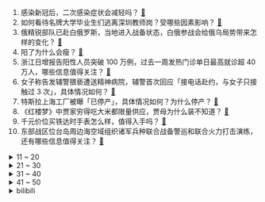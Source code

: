 1. 感染新冠后，二次感染症状会减轻吗？ [:link:](https://www.zhihu.com/question/573355274)
2. 如何看待名牌大学毕业生们逃离深圳教师岗？受哪些因素影响？ [:link:](https://www.zhihu.com/question/574577601)
3. 俄精锐部队已赴白俄罗斯，当地进入战备状态，白俄参战会给俄乌局势带来怎样的变化？ [:link:](https://www.zhihu.com/question/574116074)
4. 阳了为什么会瘦？ [:link:](https://www.zhihu.com/question/574589349)
5. 浙江日增报告阳性人员突破 100 万例，过去一周发热门诊单日最高就诊超 40 万人，哪些信息值得关注？ [:link:](https://www.zhihu.com/question/574581714)
6. 女子称告发辅警猥亵遭送精神病院，辅警首次回应「接电话赴约，与女子只接触过 3 次」，具体情况如何？ [:link:](https://www.zhihu.com/question/573785070)
7. 特斯拉上海工厂被曝「已停产」，具体情况如何？为什么停产？ [:link:](https://www.zhihu.com/question/574546255)
8. 《红楼梦》中贾家穷得吃大米都限量供应，贾母为什么装不知道？ [:link:](https://www.zhihu.com/question/561399508)
9. 千元价位买铁达时手表怎么样，值得入手吗？ [:link:](https://www.zhihu.com/question/573796641)
10. 东部战区位台岛周边海空域组织诸军兵种联合战备警巡和联合火力打击演练，还有哪些信息值得关注？ [:link:](https://www.zhihu.com/question/574602435)
<details>
<summary>11 ~ 20</summary>

11. 如何评价《财阀家的小儿子》第 16 集（大结局）？ [:link:](https://www.zhihu.com/question/573021589)
12. 英国陷入罢工潮，铁路、机场等相继瘫痪，军人填补岗位空缺，目前当地情况如何？ [:link:](https://www.zhihu.com/question/574569825)
13. 写网文必须要在开头吊人胃口吗？ [:link:](https://www.zhihu.com/question/573968645)
14. 李家超称中央已同意香港可以与内地逐步有序实现全面「通关」，哪些信息值得关注？ [:link:](https://www.zhihu.com/question/574351535)
15. 如何看待全国多地免费发放退烧药等药品，布洛芬按片领取？将起到哪些作用？ [:link:](https://www.zhihu.com/question/573726929)
16. 东莞卫健局称每天增加数十万感染者，医护承受空前压力，数千人带病上岗，「请多些理解」，哪些信息值得关注？ [:link:](https://www.zhihu.com/question/574304678)
17. 如何看待「宁愿线上加价买旗舰手机也不买线下中端机」这种言论？线下中端机值得买吗？ [:link:](https://www.zhihu.com/question/574583699)
18. 刘益谦靠卖退烧药， 45 天赚近 60 亿，真实性如何？如何全面看待药企在疫情中发挥的作用？ [:link:](https://www.zhihu.com/question/574012657)
19. 网传年轻博士高热昏厥，因独自隔离未及时送医不幸去世，具体情况如何？感染新冠后如何保证自己与家人安全？ [:link:](https://www.zhihu.com/question/574333856)
20. 腾讯游戏发布通知，元旦假期前后未成年人每日限玩 1 小时，如何看待这一规定？ [:link:](https://www.zhihu.com/question/574337431)
</details>
<details>
<summary>21 ~ 30</summary>

21. 辽宁一男子购买水银体温计 1 支 22 元拿出手机取证，你有遇到溢价的情况吗？如何有效维权反馈？ [:link:](https://www.zhihu.com/question/574569834)
22. 《百家姓》为什么是「赵钱孙李」这四个姓氏开头？ [:link:](https://www.zhihu.com/question/573073042)
23. 塔利班回应女性上大学禁令「一旦这些问题解决，大学会重新对女性开放」，具体情况如何？ [:link:](https://www.zhihu.com/question/574042613)
24. 重庆女孩为考研主动提前感染，称「爸妈想各种办法传染我」，如何看待这种行为？是否有风险？ [:link:](https://www.zhihu.com/question/574111061)
25. 不满裁判判罚，超 21 万法国球迷要求世界杯决赛重踢，如何看待此事？本届世界杯决赛判罚合理吗？ [:link:](https://www.zhihu.com/question/574481137)
26. 媒体报道儿科门诊减员严重，医护哑得没法说话，用小麦克风与患者沟通。一线医护真实状态如何？需要哪些帮助？ [:link:](https://www.zhihu.com/question/574595705)
27. 美媒称「联合国预测印度人口数量将在明年 4 月中旬超过中国」，将产生哪些影响，还有哪些信息值得关注？ [:link:](https://www.zhihu.com/question/574560198)
28. 曾光称加强疫苗接种要快马加鞭，第四针一定要变换疫苗，不能再用灭活疫苗，哪些信息值得关注？ [:link:](https://www.zhihu.com/question/573976397)
29. 《回来的女儿》中戴猴子面具的男性可能是谁？ [:link:](https://www.zhihu.com/question/573865646)
30. 俄国防部表示在乌军事生物研究项目涉美情报机构和药企，还有哪些信息值得关注？ [:link:](https://www.zhihu.com/question/574478166)
</details>
<details>
<summary>31 ~ 40</summary>

31. 河南部分农村地区发热病人涌进卫生室，医生「四处借药」，基层乡村如何才能更好地应对疫情高峰？ [:link:](https://www.zhihu.com/question/574511110)
32. 嵌入式软件开发工程师如何提高C语言编码技能？ [:link:](https://www.zhihu.com/question/572133148)
33. 老旧小区改造、运动场地修建……这一年，哪些「民生项目」对你起到了真实的帮助？你希望增加哪些公共设施？ [:link:](https://www.zhihu.com/question/570970036)
34. 普京首次公开用「战争」一词描述俄乌冲突，如何解读？ [:link:](https://www.zhihu.com/question/574587643)
35. 普通人通过打工可以实现财务自由吗？ [:link:](https://www.zhihu.com/question/573496717)
36. 你大学时做过最疯狂的事情是什么？ [:link:](https://www.zhihu.com/question/568369826)
37. 打印机不支持 AirPrint，如何实现 iPhone 无线打印？ [:link:](https://www.zhihu.com/question/20597056)
38. 老板做的决定明显就是错误的，高管是顺从执行还是反对不执行？ [:link:](https://www.zhihu.com/question/546365572)
39. java 可以跨平台的原因是什么？ [:link:](https://www.zhihu.com/question/573490785)
40. 电影版《想见你》有哪些细思极恐的细节？ [:link:](https://www.zhihu.com/question/574116817)
</details>
<details>
<summary>41 ~ 50</summary>

41. 员工漏考勤打卡 11 次被辞退，法院判决其公司应赔偿，如何分析此判决？劳动者如何更好地维护合法权益？ [:link:](https://www.zhihu.com/question/573841009)
42. 2022年了，求推荐一款20万左右的SUV？ [:link:](https://www.zhihu.com/question/511742359)
43. 阳过后小心病毒性心肌炎，心肌炎是种什么病？什么情况要怀疑是病毒性心肌炎？ [:link:](https://www.zhihu.com/question/574649906)
44. 新的全国铁路列车运行图 12 月 26 日开始实行，石家庄至北京将实现一小时通达，这会带来哪些影响？ [:link:](https://www.zhihu.com/question/574525543)
45. 有慢性病的人，应该如何应对新冠感染和重症高峰？ [:link:](https://www.zhihu.com/question/574554665)
46. 如果用一首歌形容你的2022年，你会选择哪一首？ [:link:](https://www.zhihu.com/question/574551160)
47. 如何评价周深在《时光音乐会》第二季第三期演唱的《欢乐中国年》? [:link:](https://www.zhihu.com/question/574112782)
48. 银保监会称「全力支持房地产市场平稳发展，积极满足优质头部房企合理融资需求」，此举对房企发展有何帮助？ [:link:](https://www.zhihu.com/question/574115929)
49. 如果重来一次，你想回到什么时候? [:link:](https://www.zhihu.com/question/573262494)
50. 回顾2022，哪些职场经历让你产生了新的感悟？ [:link:](https://www.zhihu.com/question/574589109)
</details><details>
<summary>bilibili</summary>

1. 一个橙子引发的故事… [:link:](//www.bilibili.com/video/BV1F44y1o7ee)
2. 羊村（5） [:link:](//www.bilibili.com/video/BV11P4y1i7KU)
3. 只要我够阴间，我就不会阳 [:link:](//www.bilibili.com/video/BV1de411c7CW)
4. 任 何 男 人 都 要 穿 衣 服！ [:link:](//www.bilibili.com/video/BV19G4y1f79p)
5. 为了能轻松洗澡，我将浴室改造成洗车间这件事 [:link:](//www.bilibili.com/video/BV1YG4y177Mq)
6. 哈哈哈哈哈这个游戏太离谱了 [:link:](//www.bilibili.com/video/BV1bv4y1z7mg)
7. 《 北 京 烤 鸭 》 [:link:](//www.bilibili.com/video/BV1Ad4y1e7va)
8. 布偶猫坠楼，落20m深换气孔洞7天，主人都快急疯了～ [:link:](//www.bilibili.com/video/BV1m84y1s744)
9. 新冠排痰的正确姿势！不费嗓子，1秒咳出 [:link:](//www.bilibili.com/video/BV1UW4y1T7gZ)
10. 改造脸上有胎记的女生，胎记不是缺点，是特点! [:link:](//www.bilibili.com/video/BV1H24y1S7jH)
<details>
<summary>11 ~ 20</summary>

11. 土豆这样做，我能吃一吨！ [:link:](//www.bilibili.com/video/BV1GW4y1M7FZ)
12. 【冬泳怪鸽】最穷的网红，家徒四壁的600万粉丝主播？ [:link:](//www.bilibili.com/video/BV1x8411H7DP)
13. 观众朋友们，我想死你们了 [:link:](//www.bilibili.com/video/BV1B8411H75d)
14. 时隔三年 终于回国了 [:link:](//www.bilibili.com/video/BV1c14y1P7AP)
15. 脸都气歪了！这就是把负反馈做到极致的跑酷游戏 [:link:](//www.bilibili.com/video/BV1Ge4y1j7Lk)
16. 我变成鸭子了….. [:link:](//www.bilibili.com/video/BV183411Q7Uy)
17. 我终于会做绵羊辣椒酱啦 !!!!! [:link:](//www.bilibili.com/video/BV1fe4y1K7ip)
18. 假STEAM把我们和B站告上法庭，索赔100万！？结果居然…… [:link:](//www.bilibili.com/video/BV1c24y1S7Rx)
19. 我送员工的圣诞礼物竟然还能收回来？ [:link:](//www.bilibili.com/video/BV19G4y1J7se)
20. 全网首测！轰炸机坐起来是什么体验！？ [:link:](//www.bilibili.com/video/BV1E14y1P7aY)
</details>
<details>
<summary>21 ~ 30</summary>

21. 聊聊我的火影入坑史，以及如何砸了500多万人民币的【全服战力第一的回忆录】 [:link:](//www.bilibili.com/video/BV1E44y1o7rf)
22. 即使自己身处黑暗，也要发出万丈光芒！ [:link:](//www.bilibili.com/video/BV1kP4y1i7RB)
23. 为了选队友，他们居然做出这样的事！！！ [:link:](//www.bilibili.com/video/BV1wW4y1K7qv)
24. 40度高骚+咳血，把人烧智障了 [:link:](//www.bilibili.com/video/BV1SM411m7f2)
25. 这真的是拿来吃的吗！？？？？ [:link:](//www.bilibili.com/video/BV1EK411B78P)
26. 黑金，我来看你了 [:link:](//www.bilibili.com/video/BV1U3411Q7de)
27. 求问这个人会飞是真的吗？这个台词出自哪部动画？ [:link:](//www.bilibili.com/video/BV1Y44y1U7yW)
28. 《 阳 了..我 看 见 我 太 奶 了... 》 [:link:](//www.bilibili.com/video/BV1iP4y1B7wM)
29. 人均七百块的全熟牛排，胖老头直呼入口即化【凭啥这么贵49-王品】 [:link:](//www.bilibili.com/video/BV1Ke411w71F)
30. 电车难题解决方案分析 [:link:](//www.bilibili.com/video/BV1NG4y1n7GW)
</details>
<details>
<summary>31 ~ 40</summary>

31. 原神躲闪摇玩具来了！又欠揍又可爱！ [:link:](//www.bilibili.com/video/BV1K8411H7cp)
32. 感人短片：父亲 [:link:](//www.bilibili.com/video/BV1bA411D7YJ)
33. 没人能阻止我结婚！奥密克戎：我可以 [:link:](//www.bilibili.com/video/BV1L14y1w7YH)
34. 新冠转阴后千万不要放松警惕！ [:link:](//www.bilibili.com/video/BV1p24y1S7t2)
35. 被这《四大名著合订本》笑死 [:link:](//www.bilibili.com/video/BV1MK41167ev)
36. 随舞～ [:link:](//www.bilibili.com/video/BV1RP4y1B7F4)
37. 如何用火柴开锁 [:link:](//www.bilibili.com/video/BV1kg411t7tB)
38. 【诺子】盲人Vup的第一视角出行 我的世界是什么样的？ [:link:](//www.bilibili.com/video/BV1bK411B7kg)
39. 一咬就爆汁的炸鸡排 [:link:](//www.bilibili.com/video/BV1Fv4y1z7sG)
40. VERNON 'Black Eye' Official MV [:link:](//www.bilibili.com/video/BV16g411t7fc)
</details>
<details>
<summary>41 ~ 50</summary>

41. 🤜 两 面 夹 击 🤛 [:link:](//www.bilibili.com/video/BV1mW4y1T7Gd)
42. 评分4.7！又典又烂又逆天！吐槽2015四大名著力作《圣剑使的禁咒咏唱》 [:link:](//www.bilibili.com/video/BV1F24y1S7NL)
43. 自费24万，只为搞一个纯粹的音乐比赛？ [:link:](//www.bilibili.com/video/BV1ng411b7mM)
44. 齁 甜 紫 薯 奶 冻 [:link:](//www.bilibili.com/video/BV1Ye4y1L75S)
45. 「Muse Dash」×「明日方舟」联动决定！ [:link:](//www.bilibili.com/video/BV12G4y1J76V)
46. 可能是全球第一的自助餐？龙虾鹅肝鱼子酱无限上！ 能吃回本吗？ [:link:](//www.bilibili.com/video/BV1Mv4y1X78Q)
47. “朋友们新年的钟声马上就要敲响” [:link:](//www.bilibili.com/video/BV1Wd4y1e7CR)
48. 【万字解说】全球70亿人同时昏迷137秒，是一种什么体验？一口气看完经典烧脑悬疑美剧《未来闪影》 [:link:](//www.bilibili.com/video/BV1824y1S79f)
49. 【战双帕弥什】命束止境 | 露西亚·深红囚影角色动画短片 [:link:](//www.bilibili.com/video/BV1be4y1K7X9)
50. 嘿呀！老爹买不到抗原啦！没阳的最好别嘴硬啦！ [:link:](//www.bilibili.com/video/BV1324y1Q7U6)
</details>
<details>
<summary>51 ~ 60</summary>

51. 三路嫖客各显神通？直接逃跑型？事后掌掴型？不穿裤子型？阿特觉得刑！ [:link:](//www.bilibili.com/video/BV1fD4y177i7)
52. 躺着，但是把舞蹈跳了… [:link:](//www.bilibili.com/video/BV1cd4y1a7aW)
53. 当我意外入坑了从腾讯官网下载的原神... [:link:](//www.bilibili.com/video/BV1C8411H7NC)
54. PDD最便宜相机开箱！傻眼了，相机还能这样？ [:link:](//www.bilibili.com/video/BV1qe411c7uS)
55. 圣诞有数学相伴 —— Robin Gan [:link:](//www.bilibili.com/video/BV1xV4y1w7Kq)
56. 你好啊 23级准研究生 [:link:](//www.bilibili.com/video/BV1xV4y1w7Do)
57. “赐我一场名为东百的梦” [:link:](//www.bilibili.com/video/BV1GG4y1J7Bj)
58. 『4K60p·Hi-Res』坂本龍一《圣诞快乐劳伦斯先生/Merry Christmas Mr.Lawrence》祝大家圣诞快乐! [:link:](//www.bilibili.com/video/BV1oK411q7mp)
59. 《明日方舟》EP - Snowy Night [:link:](//www.bilibili.com/video/BV1oW4y1N72d)
60. 全程高能 || 失街亭，一步不能走错的弱者悲哀 [:link:](//www.bilibili.com/video/BV1C24y1U75H)
</details>
<details>
<summary>61 ~ 70</summary>

61. 【剑魔】新冠早期症状——嘴硬 (请佩戴口罩观看) [:link:](//www.bilibili.com/video/BV1cP4y1q7xR)
62. 都是凡人之躯，辛苦了… [:link:](//www.bilibili.com/video/BV1Ve4y1T7Un)
63. 我给国家农业部写了封信 [:link:](//www.bilibili.com/video/BV1g24y1Q72H)
64. 我算出了汤姆的毛有多少根？b站第一人 [:link:](//www.bilibili.com/video/BV168411n7fy)
65. 免疫系统:这把高端局 [:link:](//www.bilibili.com/video/BV1SA411X7Nm)
66. 恭喜你刷到转阴小猫 [:link:](//www.bilibili.com/video/BV1re4y1L7b2)
67. 用英伦史诗的方式记录回村第一天 [:link:](//www.bilibili.com/video/BV1v44y1d7RC)
68. 全世界最贵的海鲜！100克要1000元！价格堪比黄金！到底有多好吃？ [:link:](//www.bilibili.com/video/BV1sg411J7vM)
69. 爱言叶Ⅳ(鹿乃xLONxHanser) [:link:](//www.bilibili.com/video/BV1Hg411J79a)
70. 不会变身，还上什么网课！ [:link:](//www.bilibili.com/video/BV18V4y1c7Hk)
</details>
<details>
<summary>71 ~ 80</summary>

71. 剃羊毛真的有这么丝滑吗？ [:link:](//www.bilibili.com/video/BV1SV4y1c7CG)
72. 【SNOW MIKU 2023】SnowMix♪ / まらしぃ feat. 初音未来 [:link:](//www.bilibili.com/video/BV15d4y1e78c)
73. 九道十五分钟极速糊弄料理，梦想是不洗不切一锅到底 [:link:](//www.bilibili.com/video/BV1GR4y1r7vj)
74. 脑袋好痒，好像要长脑子了！ [:link:](//www.bilibili.com/video/BV1QP4y1i7B6)
75. 漠叔作客广西北海，连狗都请客吃饭，村民列队欢迎 [:link:](//www.bilibili.com/video/BV1gK411B7oB)
76. 198直接给粉丝包到满命！给主播直接亏麻了 [:link:](//www.bilibili.com/video/BV1cK411B7Rw)
77. 验证过，这个方法，吊打学神。 [:link:](//www.bilibili.com/video/BV1W44y1o7Cu)
78. 外卖超时了，顾客不要了… [:link:](//www.bilibili.com/video/BV1rP411K7BE)
79. 当你写了个BUG还能运行，它就成了一个3A大作！ [:link:](//www.bilibili.com/video/BV1T24y1S7EJ)
80. 【特效向】胜利男神：终姬 [:link:](//www.bilibili.com/video/BV1GV4y1F7eC)
</details>
<details>
<summary>81 ~ 90</summary>

81. “让 你 二 创，不 是 让 你 创 死 观 众 呀 喂！” [:link:](//www.bilibili.com/video/BV1UK411z7jo)
82. 芬兰一家人体验煎饼果子出摊儿笑不活了！爆汁葱油鸡被干饭人啃得精光！东北老式麻辣烫绝了！好吃到想自己摆摊卖！ [:link:](//www.bilibili.com/video/BV1HA411D7wa)
83. 把人类变成吃人怪物？这游戏的剧情完全意想不到！ [:link:](//www.bilibili.com/video/BV1ye411c78i)
84. 出现这些情况，请及时就医，病毒可能已经侵犯你的双肺 [:link:](//www.bilibili.com/video/BV1Q8411H7hY)
85. 来自广西粉丝的行为，扣分！！！ [:link:](//www.bilibili.com/video/BV1d44y1d71c)
86. 谁能拒绝这样一只小猫咪！ [:link:](//www.bilibili.com/video/BV1eG4y1J7a9)
87. 这便衣...好像真的会烤鱿鱼！ [:link:](//www.bilibili.com/video/BV1Fe4y1j7Tu)
88. 小爱同学你还好吗 [:link:](//www.bilibili.com/video/BV1LG4y1R7sC)
89. 缺德素材 [:link:](//www.bilibili.com/video/BV1nA411D7Nt)
90. 深圳.华强隆江猪脚饭  厨子探店¥100 [:link:](//www.bilibili.com/video/BV1qD4y177eS)
</details>
<details>
<summary>91 ~ 100</summary>

91. 都什么年代，谁还当传统河神？！！ [:link:](//www.bilibili.com/video/BV1j44y1o7f8)
92. 「英雄梦想」Argentina - 2022 [:link:](//www.bilibili.com/video/BV1te4y1L7uf)
93. 最便宜日式炸鸡无限畅吃？男子前往试吃，结果.... [:link:](//www.bilibili.com/video/BV15d4y1a7BP)
94. 小猫不会阳，请放心和小猫贴贴 [:link:](//www.bilibili.com/video/BV1M44y1f7dH)
95. 南方人流浪东北，身体终于好了，雪地里找了个庇护所准备休息几天 [:link:](//www.bilibili.com/video/BV14D4y1E75Y)
96. 我妈扔了我的一个1500的相机镜头（尼康z40） [:link:](//www.bilibili.com/video/BV1Vv4y1z7iF)
97. 每天一遍，恋爱脑再见 [:link:](//www.bilibili.com/video/BV1MD4y1E7xV)
98. 在躲猫猫里跑路有多爽？ [:link:](//www.bilibili.com/video/BV1y3411Q7wD)
99. 刘亦菲创维演绎东方美学 [:link:](//www.bilibili.com/video/BV1cK41167S6)
100. 因为热爱 所以坚持.因为坚持 所以有幸被看见 [:link:](//www.bilibili.com/video/BV1Q14y1A7wn)
</details></details>